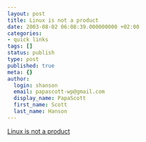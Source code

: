 ```yaml
---
layout: post
title: Linux is not a product
date: 2003-08-02 06:08:39.000000000 +02:00
categories:
- quick links
tags: []
status: publish
type: post
published: true
meta: {}
author:
  login: shanson
  email: papascott-wp@gmail.com
  display_name: PapaScott
  first_name: Scott
  last_name: Hanson
---
```

<p><a title="It's more like jello, it oozes between your fingers when you try to crush it" href="http://zdnet.com.com/2100-1107_2-5057755.html">Linux is not a product</a></p>
